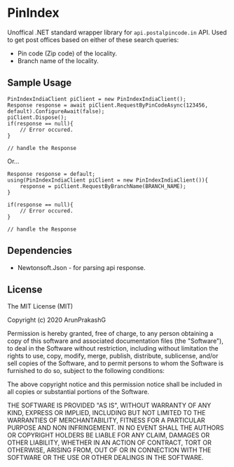 # PinIndex
 
Unoffical .NET standard wrapper library for `api.postalpincode.in` API.
Used to get post offices based on either of these search queries:
* Pin code (Zip code) of the locality.
* Branch name of the locality.

## Sample Usage

```
PinIndexIndiaClient piClient = new PinIndexIndiaClient();
Response response = await piClient.RequestByPinCodeAsync(123456,  default).ConfigureAwait(false);
piClient.Dispose();
if(response == null){
	// Error occured.
}

// handle the Response 

```

Or...

```
Response response = default;
using(PinIndexIndiaClient piClient = new PinIndexIndiaClient()){
	response = piClient.RequestByBranchName(BRANCH_NAME);
}

if(response == null){
	// Error occured.
}

// handle the Response 

```

## Dependencies
* Newtonsoft.Json - for parsing api response.

## License
The MIT License (MIT)

Copyright (c) 2020 ArunPrakashG

Permission is hereby granted, free of charge, to any person obtaining a copy of this software and associated documentation files (the "Software"), to deal in the Software without restriction, including without limitation the rights to use, copy, modify, merge, publish, distribute, sublicense, and/or sell copies of the Software, and to permit persons to whom the Software is furnished to do so, subject to the following conditions:

The above copyright notice and this permission notice shall be included in all copies or substantial portions of the Software.

THE SOFTWARE IS PROVIDED "AS IS", WITHOUT WARRANTY OF ANY KIND, EXPRESS OR IMPLIED, INCLUDING BUT NOT LIMITED TO THE WARRANTIES OF MERCHANTABILITY, FITNESS FOR A PARTICULAR PURPOSE AND NON INFRINGEMENT. IN NO EVENT SHALL THE AUTHORS OR COPYRIGHT HOLDERS BE LIABLE FOR ANY CLAIM, DAMAGES OR OTHER LIABILITY, WHETHER IN AN ACTION OF CONTRACT, TORT OR OTHERWISE, ARISING FROM, OUT OF OR IN CONNECTION WITH THE SOFTWARE OR THE USE OR OTHER DEALINGS IN THE SOFTWARE.

